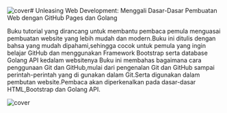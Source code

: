 ![cover](https://github.com/mhrndiva/Dasar_pembuatan_web_Github_pages_Golang/assets/114634917/01b393cd-1c0c-4960-95fe-db316459a44a)# Unleasing Web Development: Menggali Dasar-Dasar Pembuatan Web dengan GitHub Pages dan Golang

Buku tutorial yang dirancang untuk membantu pembaca pemula menguasai pembuatan website yang lebih mudah dan modern.Buku ini ditulis dengan bahsa yang mudah dipahami,sehingga cocok untuk pemula yang ingin belajar GitHub dan menggunakan Framework Bootstrap serta database Golang API kedalam websitenya
Buku ini membahas bagaimana cara penggunaan Git dan GitHub,mulai dari pengenalan Git dan GitHub sampai perintah-perintah yang di gunakan dalam Git.Serta digunakan dalam pembutan website.Pembaca akan diperkenalkan pada dasar-dasar HTML,Bootstrap dan Golang API.

![cover](https://github.com/mhrndiva/Dasar_pembuatan_web_Github_pages_Golang/assets/114634917/1c752986-5a53-4490-9bed-7d104e0ae518)

